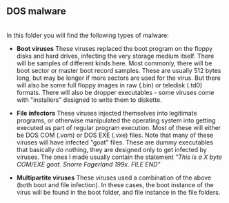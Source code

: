 <h2>DOS malware</h2>

<br>In this folder you will find the following types of malware:

* **Boot viruses**
These viruses replaced the boot program on the floppy disks and hard drives, infecting the very storage medium itself. There will be samples of different kinds here. Most commonly, there will be boot sector or master boot record samples. These are usually 512 bytes long, but may be longer if more sectors are used for the virus. But there will also be some full floppy images in raw (.bin) or teledisk (.td0) formats. There will also be dropper executables - some viruses come with "installers" designed to write them to diskette.

* **File infectors**
These viruses injected themselves into legitimate programs, or otherwise manipulated the operating system into getting executed as part of regular program execution. Most of these will either be DOS COM (.vom) or DOS EXE (.vxe) files. Note that many of these viruses will have infected "goat" files. These are dummy executables that basically do nothing, they are designed only to get infected by viruses. The ones I made usually contain the statement *"This is a X byte COM/EXE goat. Snorre Fagerland 199x. FILE END"*

* **Multipartite viruses**
These viruses used a combination of the above (both boot and file infection). In these cases, the boot instance of the virus will be found in the boot folder, and file instance in the file folders.
  
